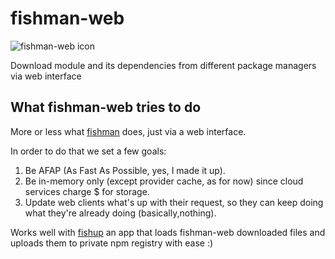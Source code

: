 # fishman-web

![fishman-web icon](http://i.imgur.com/iFlX01o.png)

Download module and its dependencies from different package managers via web interface

## What fishman-web tries to do

More or less what [fishman](https://github.com/idoshamun/fishman) does, just via a web interface.

In order to do that we set a few goals:

1. Be AFAP (As Fast As Possible, yes, I made it up).
2. Be in-memory only (except provider cache, as for now) since cloud services charge $ for storage.
3. Update web clients what's up with their request, so they can keep doing what they're already doing (basically,nothing).

Works well with [fishup](https://github.com/moshekrup/fishup) an app that loads fishman-web downloaded files and uploads them to private npm registry with ease :)

